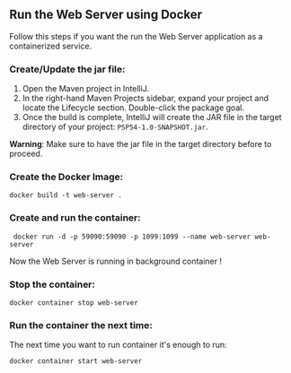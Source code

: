 ## Run the Web Server using Docker
Follow this steps if you want the run the Web Server application as a containerized service.
### Create/Update the jar file:
1. Open the Maven project in IntelliJ.
2. In the right-hand Maven Projects sidebar, expand your project and locate the Lifecycle section. Double-click the package goal.
3.  Once the build is complete, IntelliJ will create the JAR file in the target directory of your project: ```PSP54-1.0-SNAPSHOT.jar```.

**Warning**: Make sure to have the jar file in the target directory before to proceed.

### Create the Docker Image:
```
docker build -t web-server .
```
### Create and run the container:
```
 docker run -d -p 59090:59090 -p 1099:1099 --name web-server web-server
```
Now the Web Server is running in background container !

### Stop the container:
```
docker container stop web-server
```
### Run the container the next time:
The next time you want to run container it's enough to run:
```
docker container start web-server
```